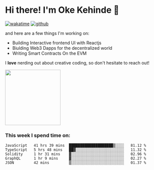 # Hi there! I'm Oke Kehinde :cowboy_hat_face:

[![wakatime](https://wakatime.com/badge/user/5f3f42a0-7b4f-4c4b-b2da-012c5ac2fa62.svg)](https://wakatime.com/@5f3f42a0-7b4f-4c4b-b2da-012c5ac2fa62)
[![github](https://img.shields.io/github/followers/okeken?logo=github&style=plastic)](https://github.com/okeken?tab=followers)

and here are a few things I'm working on:

- Building Interactive frontend UI with Reactjs
- Biulding Web3 Dapps for the decentralized world
- Writing Smart Contracts On the EVM

I **love** nerding out about creative coding, so don't hesitate to reach out!


<img height="180em" src="https://github-readme-stats.vercel.app/api?username=okeken&show_icons=true&hide_border=true&&count_private=true&include_all_commits=true" />

### This week I spend time on:

<!--START_SECTION:waka-->
```text
JavaScript   41 hrs 39 mins  ████████████████████▒░░░░   81.12 % 
TypeScript   5 hrs 48 mins   ██▓░░░░░░░░░░░░░░░░░░░░░░   11.32 % 
Solidity     1 hr 31 mins    ▓░░░░░░░░░░░░░░░░░░░░░░░░   02.96 % 
GraphQL      1 hr 9 mins     ▓░░░░░░░░░░░░░░░░░░░░░░░░   02.27 % 
JSON         42 mins         ▒░░░░░░░░░░░░░░░░░░░░░░░░   01.37 % 
```
<!--END_SECTION:waka-->

